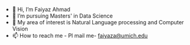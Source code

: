 - 👋 Hi, I’m Faiyaz Ahmad
- 👀 I’m pursuing Masters' in Data Science
- 💞️ My area of interest is Natural Language processing and Computer Vision
- 📫 How to reach me - Pl mail me- faiyaza@umich.edu

<!---
faiyaz106/faiyaz106 is a ✨ special ✨ repository because its `README.md` (this file) appears on your GitHub profile.
You can click the Preview link to take a look at your changes.
--->
